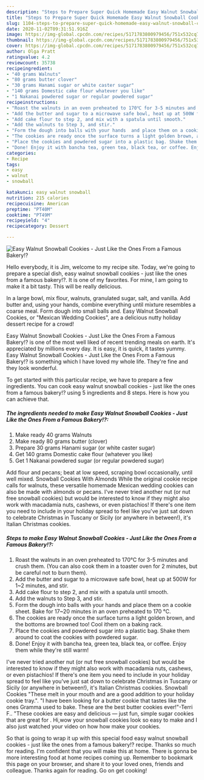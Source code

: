 ```yaml
---
description: "Steps to Prepare Super Quick Homemade Easy Walnut Snowball Cookies - Just Like the Ones From a Famous Bakery!?"
title: "Steps to Prepare Super Quick Homemade Easy Walnut Snowball Cookies - Just Like the Ones From a Famous Bakery!?"
slug: 1104-steps-to-prepare-super-quick-homemade-easy-walnut-snowball-cookies-just-like-the-ones-from-a-famous-bakery
date: 2020-11-02T09:31:51.916Z
image: https://img-global.cpcdn.com/recipes/5171783800979456/751x532cq70/easy-walnut-snowball-cookies-just-like-the-ones-from-a-famous-bakery-recipe-main-photo.jpg
thumbnail: https://img-global.cpcdn.com/recipes/5171783800979456/751x532cq70/easy-walnut-snowball-cookies-just-like-the-ones-from-a-famous-bakery-recipe-main-photo.jpg
cover: https://img-global.cpcdn.com/recipes/5171783800979456/751x532cq70/easy-walnut-snowball-cookies-just-like-the-ones-from-a-famous-bakery-recipe-main-photo.jpg
author: Olga Pratt
ratingvalue: 4.2
reviewcount: 35738
recipeingredient:
- "40 grams Walnuts"
- "80 grams butter clover"
- "30 grams Hanami sugar or white caster sugar"
- "140 grams Domestic cake flour whatever you like"
- "1 Nakanai powdered sugar or regular powdered sugar"
recipeinstructions:
- "Roast the walnuts in an oven preheated to 170℃ for 3-5 minutes and crush them. (You can also cook them in a toaster oven for 2 minutes, but be careful not to burn them)."
- "Add the butter and sugar to a microwave safe bowl, heat up at 500W for 1~2 minutes, and stir."
- "Add cake flour to step 2, and mix with a spatula until smooth."
- "Add the walnuts to Step 3, and stir."
- "Form the dough into balls with your hands  and place them on a cookie sheet. Bake for 17~20 minutes in an oven preheated to 170 °C."
- "The cookies are ready once the surface turns a light golden brown, and the bottoms are browned too! Cool ithem on a baking rack."
- "Place the cookies and powdered sugar into a plastic bag. Shake them around to coat the cookies with powdered sugar."
- "Done! Enjoy it with bancha tea, green tea, black tea, or coffee. Enjoy them while they&#39;re still warm!"
categories:
- Recipe
tags:
- easy
- walnut
- snowball

katakunci: easy walnut snowball 
nutrition: 215 calories
recipecuisine: American
preptime: "PT40M"
cooktime: "PT49M"
recipeyield: "4"
recipecategory: Dessert

---
```



![Easy Walnut Snowball Cookies - Just Like the Ones From a Famous Bakery!?](https://img-global.cpcdn.com/recipes/5171783800979456/751x532cq70/easy-walnut-snowball-cookies-just-like-the-ones-from-a-famous-bakery-recipe-main-photo.jpg)

Hello everybody, it is Jim, welcome to my recipe site. Today, we're going to prepare a special dish, easy walnut snowball cookies - just like the ones from a famous bakery!?. It is one of my favorites. For mine, I am going to make it a bit tasty. This will be really delicious.

In a large bowl, mix flour, walnuts, granulated sugar, salt, and vanilla. Add butter and, using your hands, combine everything until mixture resembles a coarse meal. Form dough into small balls and. Easy Walnut Snowball Cookies, or &#34;Mexican Wedding Cookies&#34;, are a delicious nutty holiday dessert recipe for a crowd!

Easy Walnut Snowball Cookies - Just Like the Ones From a Famous Bakery!? is one of the most well liked of recent trending meals on earth. It's appreciated by millions every day. It is easy, it is quick, it tastes yummy. Easy Walnut Snowball Cookies - Just Like the Ones From a Famous Bakery!? is something which I have loved my whole life. They're fine and they look wonderful.


To get started with this particular recipe, we have to prepare a few ingredients. You can cook easy walnut snowball cookies - just like the ones from a famous bakery!? using 5 ingredients and 8 steps. Here is how you can achieve that.

<!--inarticleads1-->

##### The ingredients needed to make Easy Walnut Snowball Cookies - Just Like the Ones From a Famous Bakery!?:

1. Make ready 40 grams Walnuts
1. Make ready 80 grams butter (clover)
1. Prepare 30 grams Hanami sugar (or white caster sugar)
1. Get 140 grams Domestic cake flour (whatever you like)
1. Get 1 Nakanai powdered sugar (or regular powdered sugar)


Add flour and pecans; beat at low speed, scraping bowl occasionally, until well mixed. Snowball Cookies With Almonds While the original cookie recipe calls for walnuts, these versatile homemade Mexican wedding cookies can also be made with almonds or pecans. I&#39;ve never tried another nut (or nut free snowball cookies) but would be interested to know if they might also work with macadamia nuts, cashews, or even pistachios! If there&#39;s one item you need to include in your holiday spread to feel like you&#39;ve just sat down to celebrate Christmas in Tuscany or Sicily (or anywhere in between!), it&#39;s Italian Christmas cookies. 

<!--inarticleads2-->

##### Steps to make Easy Walnut Snowball Cookies - Just Like the Ones From a Famous Bakery!?:

1. Roast the walnuts in an oven preheated to 170℃ for 3-5 minutes and crush them. (You can also cook them in a toaster oven for 2 minutes, but be careful not to burn them).
1. Add the butter and sugar to a microwave safe bowl, heat up at 500W for 1~2 minutes, and stir.
1. Add cake flour to step 2, and mix with a spatula until smooth.
1. Add the walnuts to Step 3, and stir.
1. Form the dough into balls with your hands  and place them on a cookie sheet. Bake for 17~20 minutes in an oven preheated to 170 °C.
1. The cookies are ready once the surface turns a light golden brown, and the bottoms are browned too! Cool ithem on a baking rack.
1. Place the cookies and powdered sugar into a plastic bag. Shake them around to coat the cookies with powdered sugar.
1. Done! Enjoy it with bancha tea, green tea, black tea, or coffee. Enjoy them while they&#39;re still warm!


I&#39;ve never tried another nut (or nut free snowball cookies) but would be interested to know if they might also work with macadamia nuts, cashews, or even pistachios! If there&#39;s one item you need to include in your holiday spread to feel like you&#39;ve just sat down to celebrate Christmas in Tuscany or Sicily (or anywhere in between!), it&#39;s Italian Christmas cookies. Snowball Cookies &#34;These melt in your mouth and are a good addition to your holiday cookie tray.&#34;. &#34;I have been looking for a butter cookie that tastes like the ones Gramma used to bake. These are the best butter cookies ever!&#34;-Terri F.. &#34;These cookies are easy and delicious — just fun, simple sugar cookies that are great for . Hi,wow your snowball cookies look so easy to make and I also just watched your video on how how make your cookies. 

So that is going to wrap it up with this special food easy walnut snowball cookies - just like the ones from a famous bakery!? recipe. Thanks so much for reading. I'm confident that you will make this at home. There is gonna be more interesting food at home recipes coming up. Remember to bookmark this page on your browser, and share it to your loved ones, friends and colleague. Thanks again for reading. Go on get cooking!

